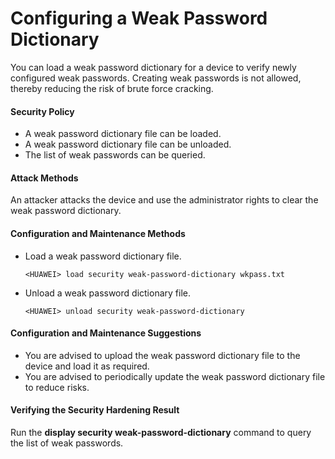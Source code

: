 Configuring a Weak Password Dictionary
======================================

You can load a weak password dictionary for a device to verify newly configured weak passwords. Creating weak passwords is not allowed, thereby reducing the risk of brute force cracking.

#### Security Policy

* A weak password dictionary file can be loaded.
* A weak password dictionary file can be unloaded.
* The list of weak passwords can be queried.

#### Attack Methods

An attacker attacks the device and use the administrator rights to clear the weak password dictionary.


#### Configuration and Maintenance Methods

* Load a weak password dictionary file.
  ```
  <HUAWEI> load security weak-password-dictionary wkpass.txt
  ```
* Unload a weak password dictionary file.
  ```
  <HUAWEI> unload security weak-password-dictionary
  ```

#### Configuration and Maintenance Suggestions

* You are advised to upload the weak password dictionary file to the device and load it as required.
* You are advised to periodically update the weak password dictionary file to reduce risks.

#### Verifying the Security Hardening Result

Run the **display security weak-password-dictionary** command to query the list of weak passwords.